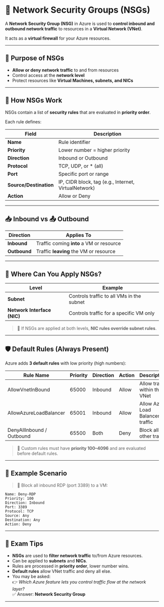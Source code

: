 # 🔐 Network Security Groups (NSGs)

A **Network Security Group (NSG)** in Azure is used to **control inbound and outbound network traffic** to resources in a **Virtual Network (VNet)**.

It acts as a **virtual firewall** for your Azure resources.

---

## 🎯 Purpose of NSGs

- **Allow or deny network traffic** to and from resources
- Control access at the **network level**
- Protect resources like **Virtual Machines, subnets, and NICs**

---

## 🧱 How NSGs Work

NSGs contain a list of **security rules** that are evaluated in **priority order**.

Each rule defines:

| Field         | Description |
|---------------|-------------|
| **Name**      | Rule identifier |
| **Priority**  | Lower number = higher priority |
| **Direction** | Inbound or Outbound |
| **Protocol**  | TCP, UDP, or * (all) |
| **Port**      | Specific port or range |
| **Source/Destination** | IP, CIDR block, tag (e.g., Internet, VirtualNetwork) |
| **Action**    | Allow or Deny |

---

## 📥 Inbound vs 📤 Outbound

| Direction  | Applies To |
|------------|------------|
| **Inbound**  | Traffic coming **into** a VM or resource |
| **Outbound** | Traffic **leaving** the VM or resource |

---

## 🔗 Where Can You Apply NSGs?

| Level          | Example |
|----------------|---------|
| **Subnet**      | Controls traffic to all VMs in the subnet |
| **Network Interface (NIC)** | Controls traffic for a specific VM only |

> 📝 If NSGs are applied at both levels, **NIC rules override subnet rules**.

---

## 🛡️ Default Rules (Always Present)

Azure adds **3 default rules** with low priority (high numbers):

| Rule Name               | Priority | Direction | Action | Description                      |
|-------------------------|----------|-----------|--------|----------------------------------|
| AllowVnetInBound        | 65000    | Inbound   | Allow  | Allow traffic within the VNet    |
| AllowAzureLoadBalancer  | 65001    | Inbound   | Allow  | Allow Azure Load Balancer traffic |
| DenyAllInbound / Outbound| 65500    | Both      | Deny   | Block all other traffic          |

> 🔄 Custom rules must have **priority 100–4096** and are evaluated before default rules.

---

## 🧪 Example Scenario

> 🚫 Block all inbound RDP (port 3389) to a VM:

```plaintext
Name: Deny-RDP
Priority: 100
Direction: Inbound
Port: 3389
Protocol: TCP
Source: Any
Destination: Any
Action: Deny
```

---

## 📝 Exam Tips

- **NSGs** are used to **filter network traffic** to/from Azure resources.
- Can be applied to **subnets** and **NICs**.
- Rules are processed in **priority order**, lower number wins.
- **Default rules** allow VNet traffic and deny all else.
- You may be asked:  
  👉 *Which Azure feature lets you control traffic flow at the network layer?*  
  ✅ Answer: **Network Security Group**

---